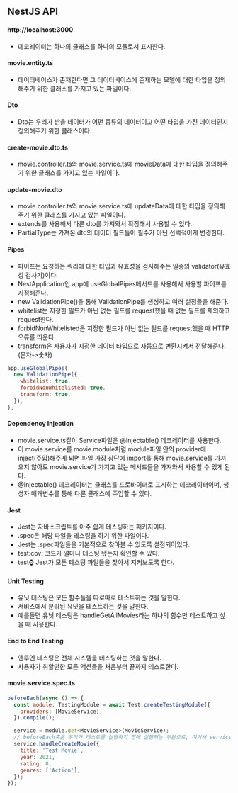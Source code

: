 ## NestJS API

#### http://localhost:3000

- 데코레이터는 하나의 클래스를 하나의 모듈로서 표시한다.

#### movie.entity.ts

- 데이터베이스가 존재한다면 그 데이터베이스에 존재하는 모델에 대한 타입을 정의해주기 위한 클래스를 가지고 있는 파일이다.

#### Dto

- Dto는 우리가 받을 데이터가 어떤 종류의 데이터이고 어떤 타입을 가진 데이터인지 정의해주기 위한 클래스이다.

#### create-movie.dto.ts

- movie.controller.ts와 movie.service.ts에 movieData에 대한 타입을 정의해주기 위한 클래스를 가지고 있는 파일이다.

#### update-movie.dto

- movie.controller.ts와 movie.service.ts에 updateData에 대한 타입을 정의해주기 위한 클래스를 가지고 있는 파일이다.
- extends를 사용해서 다른 dto를 가져와서 확장해서 사용할 수 있다. 
- PartialType는 가져온 dto의 데이터 필드들이 필수가 아닌 선택적이게 변경한다.

#### Pipes

- 파이프는 요청하는 쿼리에 대한 타입과 유효성을 검사해주는 일종의 validator(유효성 검사기)이다.
- NestApplication인 app에 useGlobalPipes메서드를 사용해서 사용할 파이프를 지정해준다.
- new ValidationPipe()을 통해 ValidationPipe를 생성하고 여러 설정들을 해준다.
- whitelist는 지정한 필드가 아닌 없는 필드를 request했을 때 없는 필드를 제외하고 request한다.
- forbidNonWhitelisted은 지정한 필드가 아닌 없는 필드를 request했을 때 HTTP 오류를 띄운다.
- transform은 사용자가 지정한 데이터 타입으로 자동으로 변환시켜서 전달해준다. (문자->숫자)
  
```javascript
app.useGlobalPipes(
  new ValidationPipe({
    whitelist: true,
    forbidNonWhitelisted: true,
    transform: true,
  }),
);
```

#### Dependency Injection

- movie.service.ts같이 Service파일은 @Injectable() 데코레이터를 사용한다.
- 이 movie.service를 movie.module처럼 module파일 안의 provider에 inject(주입)해주게 되면 파일 가장 상단에 import를 통해 movie.service를 가져오지 않아도 movie.service가 가지고 있는 메서드들을 가져와서 사용할 수 있게 된다.
- @Injectable() 데코레이터는 클래스를 프로바이더로 표시하는 데코레이터이며, 생성자 매개변수를 통해 다른 클래스에 주입할 수 있다.

#### Jest 

- Jest는 자바스크립트를 아주 쉽게 테스팅하는 패키지이다.
- .spec은 해당 파일을 테스팅을 하기 위한 파일이다.
- Jest는 .spec파일들을 기본적으로 찾아볼 수 있도록 설정되어있다.
- test:cov: 코드가 얼마나 테스팅 됐는지 확인할 수 있다.
- test:watch: Jest가 모든 테스팅 파일들을 찾아서 지켜보도록 한다.

#### Unit Testing

- 유닛 테스팅은 모든 함수들을 따로따로 테스트하는 것을 말한다.
- 서비스에서 분리된 유닛을 테스트하는 것을 말한다.
- 예를들면 유닛 테스팅은 handleGetAllMovies라는 하나의 함수만 테스트하고 싶을 때 사용한다.

#### End to End Testing

- 엔투엔 테스팅은 전체 시스템을 테스팅하는 것을 말한다.
- 사용자가 취할만한 모든 액션들을 처음부터 끝까지 테스트한다.

#### movie.service.spec.ts

```javascript
beforeEach(async () => {
  const module: TestingModule = await Test.createTestingModule({
    providers: [MovieService],
  }).compile();

  service = module.get<MovieService>(MovieService);
  // beforeEach훅은 우리가 테스트를 실행하기 전에 실행되는 부분으로, 여기서 service.handleCreateMovie({})를 통해 영화를 미리 생성해주면 매번 테스트할 때마다 it구문 안에서 영화를 생성하지 않아도 된다.
  service.handleCreateMovie({
    title: 'Test Movie',
    year: 2021,
    rating: 8,
    genres: ['Action'],
  });
});
```